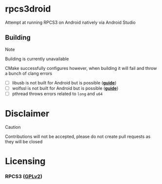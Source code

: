 # rpcs3droid
Attempt at running RPCS3 on Android natively via Android Studio

## Building
> [!NOTE]
> Building is currently unavailable

CMake successfully configures however, when building it will fail and throw a bunch of clang errors

- [ ] libusb is not built for Android but is possible ([**guide**](https://github.com/libusb/libusb/wiki/Android))
- [ ] wolfssl is not built for Android but is possible ([**guide**](https://www.wolfssl.com/how-to-build-wolfssl-for-android))
- [ ] pthread throws errors related to `long` and `u64`

# Disclaimer
> [!CAUTION]
> Contributions will not be accepted, please do not create pull requests as they will be closed

# Licensing
### RPCS3 ([GPLv2](LICENSE))
